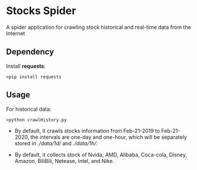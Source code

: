 # Stocks Spider

A spider application for crawling stock historical and real-time data from the Internet

## Dependency

Install  **requests**:

```
>pip install requests
```

## Usage

For historical data:

```
>python crawlHistory.py
```

- By default, it crawls stocks information from Feb-21-2019 to Feb-21-2020, the intervals are one-day and one-hour, which will be separately stored in *./data/1d/* and *./data/1h/*.

- By default, it collects stock of Nvida, AMD, Alibaba, Coca-cola, Disney, Amazon, BiliBili, Netease, Intel, and Nike.